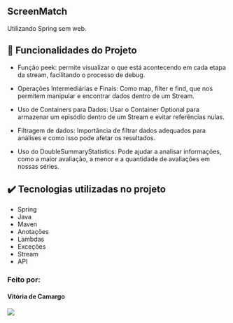 ## ScreenMatch

Utilizando Spring sem web.

## 🔨 Funcionalidades do Projeto
- Função peek: permite visualizar o que está acontecendo em cada etapa da stream, facilitando o processo de debug.

- Operações Intermediárias e Finais: Como map, filter e find, que nos permitem manipular e encontrar dados dentro de um Stream.

- Uso de Containers para Dados: Usar o Container Optional para armazenar um episódio dentro de um Stream e evitar referências nulas.

- Filtragem de dados: Importância de filtrar dados adequados para análises e como isso pode afetar os resultados.

- Uso do DoubleSummaryStatistics: Pode ajudar a analisar informações, como a maior avaliação, a menor e a quantidade de avaliações em nossas séries.

## ✔️ Tecnologias utilizadas no projeto
- Spring
- Java
- Maven
- Anotações
- Lambdas
- Exceções
- Stream
- API

### Feito por:

#### Vitória de Camargo 
  <p>
  <a href="https://www.linkedin.com/in/vpaesi/" target="_blank"><img loading="lazy" src="https://img.shields.io/badge/-LinkedIn-%230077B5?style=for-the-badge&logo=linkedin&logoColor=white" target="_blank"></a>   
</p>
